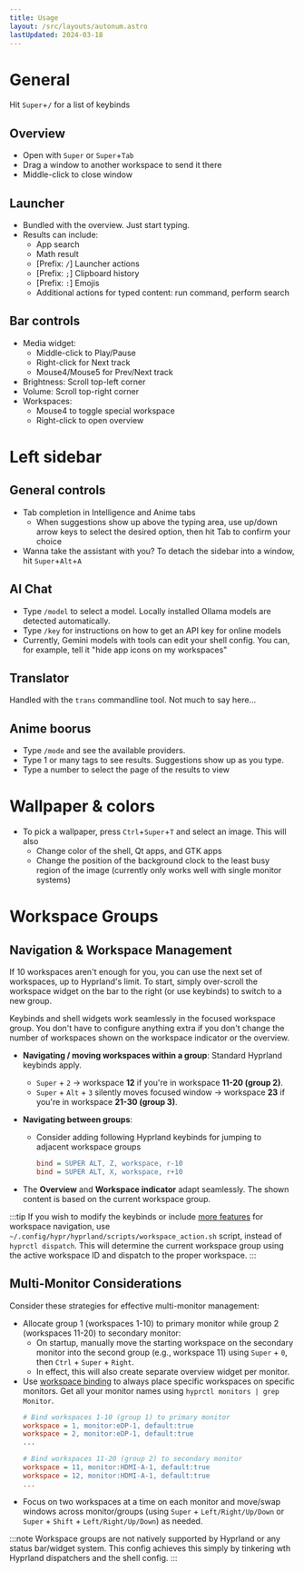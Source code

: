 ```yaml
---
title: Usage
layout: /src/layouts/autonum.astro
lastUpdated: 2024-03-18
---
```


# General

Hit `Super`+`/` for a list of keybinds

## Overview

- Open with `Super` or `Super`+`Tab`
- Drag a window to another workspace to send it there
- Middle-click to close window

## Launcher

- Bundled with the overview. Just start typing.
- Results can include:
  - App search
  - Math result
  - [Prefix: `/`] Launcher actions
  - [Prefix: `;`] Clipboard history
  - [Prefix: `:`] Emojis
  - Additional actions for typed content: run command, perform search

## Bar controls
- Media widget:
  - Middle-click to Play/Pause
  - Right-click for Next track
  - Mouse4/Mouse5 for Prev/Next track
- Brightness: Scroll top-left corner
- Volume: Scroll top-right corner
- Workspaces:
  - Mouse4 to toggle special workspace
  - Right-click to open overview

# Left sidebar

## General controls
- Tab completion in Intelligence and Anime tabs
  - When suggestions show up above the typing area, use up/down arrow keys to select the desired option, then hit Tab to confirm your choice
- Wanna take the assistant with you? To detach the sidebar into a window, hit `Super`+`Alt`+`A`

## AI Chat

- Type `/model` to select a model. Locally installed Ollama models are detected automatically.
- Type `/key` for instructions on how to get an API key for online models
- Currently, Gemini models with tools can edit your shell config. You can, for example, tell it "hide app icons on my workspaces"

## Translator

Handled with the `trans` commandline tool. Not much to say here...

## Anime boorus

- Type `/mode` and see the available providers.
- Type 1 or many tags to see results. Suggestions show up as you type.
- Type a number to select the page of the results to view

# Wallpaper & colors
- To pick a wallpaper, press `Ctrl`+`Super`+`T` and select an image. This will also
  - Change color of the shell, Qt apps, and GTK apps
  - Change the position of the background clock to the least busy region of the image (currently only works well with single monitor systems)

# Workspace Groups

## Navigation & Workspace Management

If 10 workspaces aren't enough for you, you can use the next set of workspaces, up to Hyprland's limit. To start, simply over-scroll the workspace widget on the bar to the right (or use keybinds) to switch to a new group.

Keybinds and shell widgets work seamlessly in the focused workspace group. You don't have to configure anything extra if you don't change the number of workspaces shown on the workspace indicator or the overview.

- **Navigating / moving workspaces within a group**: Standard Hyprland keybinds apply.
  - `Super` + `2` → workspace **12** if you're in workspace **11-20 (group 2)**.
  - `Super` + `Alt` + `3` silently moves focused window → workspace **23** if you're in workspace **21-30 (group 3)**.

- **Navigating between groups**:
  - Consider adding following Hyprland keybinds for jumping to adjacent workspace groups
    ```ini title="~/.config/hypr/custom/keybinds.conf"
    bind = SUPER ALT, Z, workspace, r-10
    bind = SUPER ALT, X, workspace, r+10
    ```
- The **Overview** and **Workspace indicator** adapt seamlessly. The shown content is based on the current workspace group.
  
:::tip
If you wish to modify the keybinds or include [more features](https://wiki.hyprland.org/Configuring/Dispatchers/) for workspace navigation, use `~/.config/hypr/hyprland/scripts/workspace_action.sh` script, instead of `hyprctl dispatch`. This will determine the current workspace group using the active workspace ID and dispatch to the proper workspace.
:::

## Multi-Monitor Considerations

Consider these strategies for effective multi-monitor management:
- Allocate group 1 (workspaces 1-10) to primary monitor while group 2 (workspaces 11-20) to secondary monitor:
  - On startup, manually move the starting workspace on the secondary monitor into the second group (e.g., workspace 11) using `Super` + `0`, then `Ctrl` + `Super` + `Right`.
  - In effect, this will also create separate overview widget per monitor.
- Use [workspace binding](https://wiki.hyprland.org/Configuring/Workspace-Rules/#rules) to always place specific workspaces on specific monitors. Get all your monitor names using `hyprctl monitors | grep Monitor`.
  ```ini title="~/.config/custom/general.conf"
  # Bind workspaces 1-10 (group 1) to primary monitor
  workspace = 1, monitor:eDP-1, default:true
  workspace = 2, monitor:eDP-1, default:true
  ...

  # Bind workspaces 11-20 (group 2) to secondary monitor
  workspace = 11, monitor:HDMI-A-1, default:true
  workspace = 12, monitor:HDMI-A-1, default:true
  ...
  ```
- Focus on two workspaces at a time on each monitor and move/swap windows across monitor/groups (using `Super` + `Left/Right/Up/Down` or `Super` + `Shift` + `Left/Right/Up/Down`) as needed.

:::note
Workspace groups are not natively supported by Hyprland or any status bar/widget system. This config achieves this simply by tinkering wth Hyprland dispatchers and the shell config.
:::
